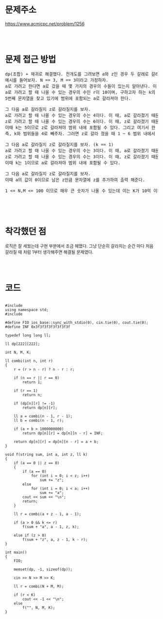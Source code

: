 # 문제주소
https://www.acmicpc.net/problem/1256


<br><br>
# 문제 접근 방법
<pre>
dp(조합) + 재귀로 해결했다. 전개도를 그려보면 a와 z인 경우 두 갈래로 갈라지는 가지의 연속이다. 각 경우로 갈라질 때 조합 알고리즘을 사용한다.
예시를 들어보자. N == 3, M == 3이라고 가정하자. 
a로 가려고 한다면 a로 갔을 때 몇 가지의 경우의 수들이 있는지 알아낸다. 이 값은 r이다. k > r 이라면 z로 갈라지고 k <= r이라면 a로 갈라진다.
a로 가려고 할 때 나올 수 있는 경우의 수인 r이 10이며, 구하고자 하는 k의 값이 5라고 가정하자. 이 때 a로 갈라졌기 떄문에 나올 수 있는 범위는 1 ~ 10이다.
5번째 문자열을 찾고 있기에 범위에 포함되는 a로 갈라져야 한다.

그 다음 a로 갈라질지 z로 갈라질지를 보자. 
a로 가려고 할 때 나올 수 있는 경우의 수는 4이다. 이 때, a로 갈라졌기 때문에 나올 수 있는 범위는 1 ~ 4이다.
z로 가려고 할 때 나올 수 있는 경우의 수는 6이다. 이 때, z로 갈라졌기 때문에 나올 수 있는 범위는 5 ~ 10이다.
이때 k는 5이므로 z로 갈라져야 범위 내에 포함될 수 있다. 그리고 여기서 한 가지 더 생각해야될 점은 z로 갈라졌을 때 5로 시작한 범위를 1로 다시 생각해주는 것이다.
즉, k와 범위들을 4로 빼주자. 그러면 z로 갈라 졌을 때 1 ~ 6 범위 내에서 첫번째 문자열을 찾는다고 생각하면 편할 것 같다.

그 다음 a로 갈라질지 z로 갈라질지를 보자. (k == 1)
a로 가려고 할 때 나올 수 있는 경우의 수는 3이다. 이 때, a로 갈라졌기 때문에 나올 수 있는 범위는 1 ~ 3이다.
z로 가려고 할 때 나올 수 있는 경우의 수는 3이다. 이 때, z로 갈라졌기 때문에 나올 수 있는 범위는 4 ~ 7이다.
이때 k는 1이므로 a로 갈라져야 범위 내에 포함될 수 있다. 

그 다음 a로 갈라질지 z로 갈라질지를 보자.
이때 a의 값이 0이므로 남은 z만큼 문자열에 z를 추가하여 출력 해준다.

1 <= N,M <= 100 이므로 매우 큰 숫자가 나올 수 있는데 이는 K가 10억 이하라는 조건이 있기에 적당히 큰 값을 기준으로 문제에 접근하면 될 것 같다.

</pre>

<br><br>
# 착각했던 점
<p>
로직은 잘 세웠는데 구현 부분에서 조금 헤맸다. 그냥 단순히 갈라지는 순간 마다 처음 갈라질 때 처럼 1부터 생각해주면 해결될 문제였다.
</p>
<br><br>


# 코드
<pre>
<code>
#include <iostream>
using namespace std;
#include <string.h>

#define FIO ios_base::sync_with_stdio(0), cin.tie(0), cout.tie(0);
#define INF 0x3f3f3f3f3f3f3f3f

typedef long long ll;

ll dp[222][222];

int N, M, K;

ll combi(int n, int r)
{
    r = (r > n - r) ? n - r : r;

    if (n == r || r == 0)
        return 1;

    if (r == 1)
        return n;

    if (dp[n][r] != -1)
        return dp[n][r];

    ll a = combi(n - 1, r - 1);
    ll b = combi(n - 1, r);

    if (a + b > 1000000000)
        return dp[n][r] = dp[n][n - r] = INF;

    return dp[n][r] = dp[n][n - r] = a + b;
}

void f(string sum, int a, int z, ll k)
{
    if (a == 0 || z == 0)
    {
        if (a == 0)
            for (int i = 0; i < z; i++)
                sum += "z";
        else
            for (int i = 0; i < a; i++)
                sum += "a";
        cout << sum << "\n";
        return;
    }

    ll r = combi(a + z - 1, a - 1);

    if (a > 0 && k <= r)
        f(sum + "a", a - 1, z, k);

    else if (z > 0)
        f(sum + "z", a, z - 1, k - r);
}

int main()
{
    FIO;

    memset(dp, -1, sizeof(dp));

    cin >> N >> M >> K;

    ll r = combi(N + M, M);

    if (r < K)
        cout << -1 << "\n";
    else
        f("", N, M, K);
}
</code>
</pre>

<br><br>
<p>
</p>